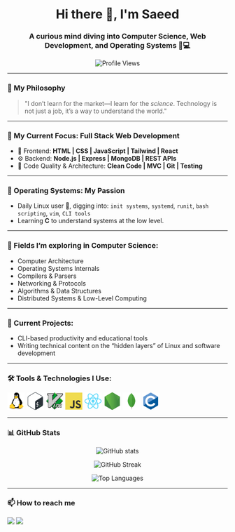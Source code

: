 <h1 align="center">Hi there 👋, I'm Saeed </h1>
<h3 align="center">A curious mind diving into Computer Science, Web Development, and Operating Systems 🧠💻</h3>

<p align="center">
  <img src="https://komarev.com/ghpvc/?username=saeeedhany&label=Profile%20Views&color=blue&style=flat-square" alt="Profile Views"/>
</p>

---

### 🧭 My Philosophy
> "I don’t learn for the market—I learn for the *science*. Technology is not just a job, it’s a way to understand the world."

---

### 💼 My Current Focus: Full Stack Web Development
- 🧱 Frontend: **HTML | CSS | JavaScript | Tailwind | React**
- ⚙️ Backend: **Node.js | Express | MongoDB | REST APIs**
- 🧩 Code Quality & Architecture: **Clean Code | MVC | Git | Testing**

---

### 🧰 Operating Systems: My Passion
- Daily Linux user 🐧, digging into:
  `init systems`, `systemd`, `runit`, `bash scripting`, `vim`, `CLI tools`
- Learning **C** to understand systems at the low level.

---

### 🧠 Fields I’m exploring in Computer Science:
- Computer Architecture
- Operating Systems Internals
- Compilers & Parsers
- Networking & Protocols
- Algorithms & Data Structures
- Distributed Systems & Low-Level Computing

---

### 🚀 Current Projects:
- CLI-based productivity and educational tools
- Writing technical content on the “hidden layers” of Linux and software development

---

### 🛠️ Tools & Technologies I Use:
<p align="left">
  <img src="https://raw.githubusercontent.com/devicons/devicon/master/icons/linux/linux-original.svg" alt="linux" width="40" height="40"/>
  <img src="https://raw.githubusercontent.com/devicons/devicon/master/icons/bash/bash-original.svg" alt="bash" width="40" height="40"/>
  <img src="https://raw.githubusercontent.com/devicons/devicon/master/icons/vim/vim-original.svg" alt="vim" width="40" height="40"/>
  <img src="https://raw.githubusercontent.com/devicons/devicon/master/icons/javascript/javascript-original.svg" alt="js" width="40" height="40"/>
  <img src="https://raw.githubusercontent.com/devicons/devicon/master/icons/react/react-original.svg" alt="react" width="40" height="40"/>
  <img src="https://raw.githubusercontent.com/devicons/devicon/master/icons/nodejs/nodejs-original.svg" alt="node" width="40" height="40"/>
  <img src="https://raw.githubusercontent.com/devicons/devicon/master/icons/mongodb/mongodb-original.svg" alt="mongodb" width="40" height="40"/>
  <img src="https://raw.githubusercontent.com/devicons/devicon/master/icons/c/c-original.svg" alt="c" width="40" height="40"/>
</p>

---

### 📊 GitHub Stats
<p align="center">
  <img src="https://github-readme-stats.vercel.app/api?username=YOUR_USERNAME&show_icons=true&theme=tokyonight" alt="GitHub stats" />
</p>

<p align="center">
  <img src="https://github-readme-streak-stats.herokuapp.com?user=YOUR_USERNAME&theme=tokyonight" alt="GitHub Streak" />
</p>

<p align="center">
  <img src="https://github-readme-stats.vercel.app/api/top-langs/?username=YOUR_USERNAME&layout=compact&theme=tokyonight" alt="Top Languages" />
</p>

---

### 📫 How to reach me
<p>
  <a href="mailto:<!-- your email -->"><img src="https://img.shields.io/badge/-Email-red?style=flat-square&logo=gmail&logoColor=white"/></a>
  <a href="https://linkedin.com/in/<!-- your linkedin -->"><img src="https://img.shields.io/badge/-LinkedIn-blue?style=flat-square&logo=linkedin&logoColor=white"/></a>
</p>
